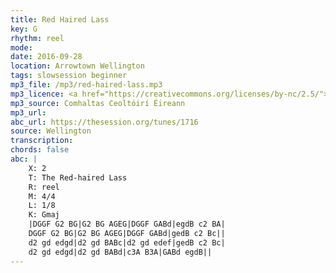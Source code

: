 ```yaml
---
title: Red Haired Lass
key: G
rhythm: reel
mode: 
date: 2016-09-28
location: Arrowtown Wellington
tags: slowsession beginner
mp3_file: /mp3/red-haired-lass.mp3
mp3_licence: <a href="https://creativecommons.org/licenses/by-nc/2.5/">CC-BY-NC-2.5</a>
mp3_source: Comhaltas Ceoltóirí Éireann
mp3_url: 
abc_url: https://thesession.org/tunes/1716
source: Wellington
transcription:
chords: false
abc: |
    X: 2
    T: The Red-haired Lass
    R: reel
    M: 4/4
    L: 1/8
    K: Gmaj
    |DGGF G2 BG|G2 BG AGEG|DGGF GABd|egdB c2 BA|
    DGGF G2 BG|G2 BG AGEG|DGGF GABd|gedB c2 Bc||
    d2 gd edgd|d2 gd BABc|d2 gd edef|gedB c2 Bc|
    d2 gd edgd|d2 gd BABd|c3A B3A|GABd egdB||
---
```


